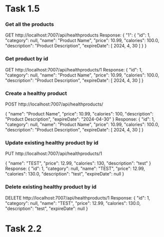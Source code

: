 # Task 1.5
### Get all the products
GET http://localhost:7007/api/healthproducts
Response: {
"1": {
"id": 1,
"category": null,
"name": "Product Name",
"price": 10.99,
"calories": 100.0,
"description": "Product Description",
"expireDate": [
2024,
4,
30
]
}
}

### Get product by id
GET http://localhost:7007/api/healthproducts/1
Response: {
"id": 1,
"category": null,
"name": "Product Name",
"price": 10.99,
"calories": 100.0,
"description": "Product Description",
"expireDate": [
2024,
4,
30
]
}

### Create a healthy product
POST http://localhost:7007/api/healthproducts/

{
"name": "Product Name",
"price": 10.99,
"calories": 100,
"description": "Product Description",
"expireDate": "2024-04-30"
}
Response: {
"id": 1,
"category": null,
"name": "Product Name",
"price": 10.99,
"calories": 100.0,
"description": "Product Description",
"expireDate": [
2024,
4,
30
]
}

### Update existing healthy product by id
PUT http://localhost:7007/api/healthproducts/1

{
"name": "TEST",
"price": 12.99,
"calories": 130,
"description": "test"
}
Response:
{
"id": 1,
"category": null,
"name": "TEST",
"price": 12.99,
"calories": 130.0,
"description": "test",
"expireDate": null
}

### Delete existing healthy product by id
DELETE http://localhost:7007/api/healthproducts/1
Response:
{
"id": 1,
"category": null,
"name": "TEST",
"price": 12.99,
"calories": 130.0,
"description": "test",
"expireDate": null
}

# Task 2.2
